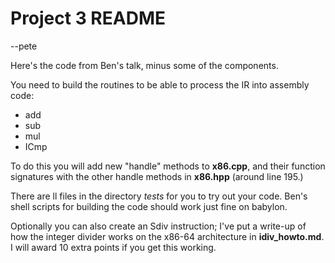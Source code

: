 # Project 3 README
--pete

Here's the code from Ben's talk, minus some of the components.

You need to build the routines to be able to process the IR into assembly code:
- add
- sub
- mul
- ICmp

To do this you will add new "handle" methods to **x86.cpp**, and their function signatures with the other handle methods in **x86.hpp** (around line 195.)

There are ll files in the directory *tests* for you to try out your code. Ben's shell scripts for building the code should work just fine on babylon.

Optionally you can also create an Sdiv instruction; I've put a write-up of how the integer divider works on the x86-64 architecture in **idiv_howto.md**. I will award 10 extra points if you get this working.

